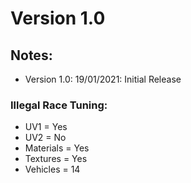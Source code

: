 # Version 1.0

## Notes:
- Version 1.0: 19/01/2021: Initial Release

### Illegal Race Tuning:
- UV1 = Yes
- UV2 = No
- Materials = Yes
- Textures = Yes
- Vehicles = 14
